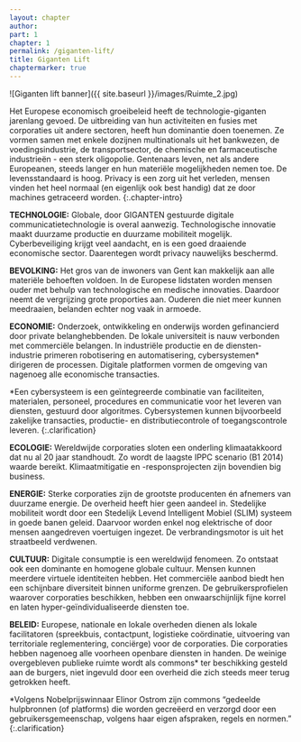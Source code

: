 ```yaml
---
layout: chapter
author: 
part: 1
chapter: 1
permalink: /giganten-lift/
title: Giganten Lift
chaptermarker: true
---
```


![Giganten lift banner]({{ site.baseurl }}/images/Ruimte_2.jpg)

Het Europese economisch groeibeleid heeft de technologie-giganten jarenlang gevoed. De uitbreiding van hun activiteiten en fusies met corporaties uit andere sectoren, heeft hun dominantie
doen toenemen. Ze vormen samen met enkele dozijnen multinationals uit het bankwezen, de
voedingsindustrie, de transportsector, de chemische en farmaceutische industrieën - een sterk
oligopolie. Gentenaars leven, net als andere Europeanen, steeds langer en hun materiële mogelijkheden nemen toe. De levensstandaard is hoog. Privacy is een zorg uit het verleden, mensen
vinden het heel normaal (en eigenlijk ook best handig) dat ze door machines getraceerd worden.
{:.chapter-intro}

**TECHNOLOGIE:** Globale, door GIGANTEN gestuurde digitale communicatietechnologie is overal aanwezig.
Technologische innovatie maakt duurzame productie en
duurzame mobiliteit mogelijk. Cyberbeveiliging krijgt veel
aandacht, en is een goed draaiende economische sector.
Daarentegen wordt privacy nauwelijks beschermd. 

**BEVOLKING:** Het gros van de inwoners van Gent kan
makkelijk aan alle materiële behoeften voldoen. In de
Europese lidstaten worden mensen ouder met behulp
van technologische en medische innovaties. Daardoor
neemt de vergrijzing grote proporties aan. Ouderen die
niet meer kunnen meedraaien, belanden echter nog vaak
in armoede. 

**ECONOMIE:** Onderzoek, ontwikkeling en onderwijs worden gefinancierd door private belanghebbenden. De
lokale universiteit is nauw verbonden met commerciële
belangen. In industriële productie en de diensten-industrie primeren robotisering en automatisering, <span class="need-clarification">cybersystemen*</span> dirigeren de processen. Digitale platformen vormen
de omgeving van nagenoeg alle economische transacties.

*Een cybersysteem is een geïntegreerde combinatie
van faciliteiten, materialen, personeel, procedures en
communicatie voor het leveren van diensten, gestuurd
door algoritmes. Cybersystemen kunnen bijvoorbeeld
zakelijke transacties, productie- en distributiecontrole
of toegangscontrole leveren.
{:.clarification}

**ECOLOGIE:** Wereldwijde corporaties sloten een onderling
klimaatakkoord dat nu al 20 jaar standhoudt. Zo wordt de
laagste IPPC scenario (B1 2014) waarde bereikt. Klimaatmitigatie en -responsprojecten zijn bovendien big business.

**ENERGIE:** Sterke corporaties zijn de grootste producenten
én afnemers van duurzame energie. De overheid
heeft hier geen aandeel in. Stedelijke mobiliteit
wordt door een Stedelijk Levend Intelligent Mobiel
(SLIM) systeem in goede banen geleid. Daarvoor
worden enkel nog elektrische of door mensen aangedreven voertuigen ingezet. De verbrandingsmotor is uit het straatbeeld verdwenen.

**CULTUUR:** Digitale consumptie is een wereldwijd fenomeen. Zo ontstaat ook een dominante en homogene
globale cultuur. Mensen kunnen meerdere virtuele identiteiten hebben. Het commerciële aanbod biedt hen een
schijnbare diversiteit binnen uniforme grenzen. De gebruikersprofielen waarover corporaties beschikken, hebben
een onwaarschijnlijk fijne korrel en laten hyper-geïndividualiseerde diensten toe.

**BELEID:** Europese, nationale en lokale overheden dienen
als lokale facilitatoren (spreekbuis, contactpunt, logistieke
coördinatie, uitvoering van territoriale reglementering,
conciërge) voor de corporaties. Die corporaties hebben
nagenoeg alle voorheen openbare diensten in handen. De
weinige overgebleven publieke ruimte wordt als <span class="need-clarification">commons*</span>
ter beschikking gesteld aan de burgers, niet ingevuld door
een overheid die zich steeds meer terug getrokken heeft.

*Volgens Nobelprijswinnaar Elinor Ostrom zijn commons “gedeelde hulpbronnen (of platforms) die worden
gecreëerd en verzorgd door een gebruikersgemeenschap, volgens haar eigen afspraken, regels en normen.”
{:.clarification}